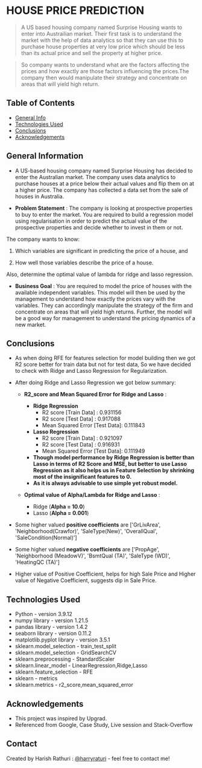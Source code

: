 # HOUSE PRICE PREDICTION
> A US based housing company named Surprise Housing wants to enter into Austrailian market. Their first task is to understand the market with the help of data analytics so that they can use this to purchase house properties at very low price which should be less than its actual price and sell the property at higher price.

> So company wants to understand what are the factors affecting the prices and how exactly are those factors influencing the prices.The company then would manipulate their strategy and concentrate on areas that will yield high return.


## Table of Contents
* [General Info](#general-information)
* [Technologies Used](#technologies-used)
* [Conclusions](#conclusions)
* [Acknowledgements](#acknowledgements)


## General Information
- A US-based housing company named Surprise Housing has decided to enter the Australian market. The company uses data analytics to purchase houses at a price below their actual values and flip them on at a higher price. The company has collected a data set from the sale of houses in Australia.

- **Problem Statement** : 
The company is looking at prospective properties to buy to enter the market. You are required to build a regression model using regularisation in order to predict the actual value of the prospective properties and decide whether to invest in them or not.

The company wants to know:

  1. Which variables are significant in predicting the price of a house, and

  2. How well those variables describe the price of a house. 

Also, determine the optimal value of lambda for ridge and lasso regression.

- **Business Goal** : 
You are required to model the price of houses with the available independent variables. This model will then be used by the management to understand how exactly the prices vary with the variables. They can accordingly manipulate the strategy of the firm and concentrate on areas that will yield high returns. Further, the model will be a good way for management to understand the pricing dynamics of a new market.


## Conclusions
- As when doing RFE for features selection for model building then we got R2 score better for train data but not for test data, So we have decided to check with Ridge and Lasso Regression for Regularization.

- After doing Ridge and Lasso Regression we got below summary:

    - **R2_score and Mean Squared Error for Ridge and Lasso** :
      - **Ridge Regression** 
          - R2 score [Train Data] :   0.931156
          - R2 score [Test Data]  :   0.917088
          - Mean Squared Error [Test Data]: 0.111843
      - **Lasso Regression**
          - R2 score [Train Data] :  0.921097
          - R2 score [Test Data]  :  0.916931
          - Mean Squared Error [Test Data]: 0.111949
      - **Though model performance by Ridge Regression is better than Lasso in terms of R2 Score and MSE, but better to use Lasso Regression as it also helps us in Feature Selection by shrinking most of the insignificant features to 0.**
      - **As it is always advisable to use simple yet robust model.**
   
   - **Optimal value of Alpha/Lambda for Ridge and Lasso** :
      - Ridge (**Alpha = 10.0**)
      - Lasso (**Alpha = 0.001**)
      
- Some higher valued **positive coefficients** are ['GrLivArea', 'Neighborhood(Crawfor)', 'SaleType(New)', 'OverallQual', 'SaleCondition(Normal)']
- Some higher valued **negative coefficients** are ['PropAge', 'Neighborhood (MeadowV)', 'BsmtQual (TA)', 'SaleType (WD)', 'HeatingQC (TA)']
- Higher value of Positive Coefficient, helps for high Sale Price and Higher value of Negative Coefficient, suggests dip in Sale Price.


## Technologies Used
- Python - version 3.9.12
- numpy library - version 1.21.5
- pandas library - version 1.4.2
- seaborn library - version 0.11.2
- matplotlib.pyplot library - version 3.5.1
- sklearn.model_selection - train_test_split
- sklearn.model_selection - GridSearchCV
- sklearn.preprocessing - StandardScaler
- sklearn.linear_model - LinearRegression,Ridge,Lasso
- sklearn.feature_selection - RFE
- sklearn - metrics
- sklearn.metrics - r2_score,mean_squared_error


## Acknowledgements
- This project was inspired by Upgrad.
- Referenced from Google, Case Study, Live session and Stack-Overflow


## Contact
Created by Harish Rathuri : [@harryraturi](https://github.com/harryraturi)  - feel free to contact me!
